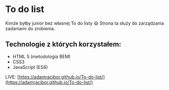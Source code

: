 # To do list

Kimże byłby junior bez własnej To do listy 😃 Strona ta służy do zarządzania zadaniami do zrobienia.

## Technologie z których korzystałem:

 - HTML 5 (metodologia BEM)
 - CSS3
 - JavaScript (ES6)
 
 LIVE: [https://adamracibor.github.io/To-do-list/](https://adamracibor.github.io/To-do-list/)

